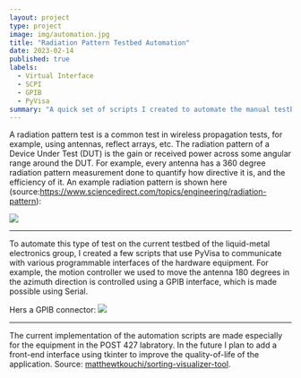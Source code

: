 ```yaml
---
layout: project
type: project
image: img/automation.jpg
title: "Radiation Pattern Testbed Automation"
date: 2023-02-14
published: true
labels:
  - Virtual Interface
  - SCPI
  - GPIB
  - PyVisa
summary: "A quick set of scripts I created to automate the manual testbed the UH Manoa liquid-metal electronics group was utilizing."
---
```


A radiation pattern test is a common test in wireless propagation tests, for example, using antennas, reflect arrays, etc. 
The radiation pattern of a Device Under Test (DUT) is the gain or received power across some angular range around the DUT.
For example, every antenna has a 360 degree radiation pattern measurement done to quantify how directive it is, and the efficiency of it.
An example radiation pattern is shown here (source:https://www.sciencedirect.com/topics/engineering/radiation-pattern):

<img class="img-fluid" src="../img/antenna_rad.png">
<hr>
To automate this type of test on the current testbed of the liquid-metal electronics group, I created a few scripts that use PyVisa to communicate with various 
programmable interfaces of the hardware equipment. For example, the motion controller we used to move the antenna 180 degrees in the azimuth direction is controlled
using a GPIB interface, which is made possible using Serial.

Hers a GPIB connector:
<img class="img-fluid" src="../img/gpib.png">
<hr>
The current implementation of the automation scripts are made especially for the equipment in the POST 427 labratory. In the future I plan to add a front-end interface using tkinter to improve the quality-of-life of the application.
Source: <a href="https://github.com/matthewtkouchi/automated_test_bed"><i class="large github icon "></i>matthewtkouchi/sorting-visualizer-tool</a>.
